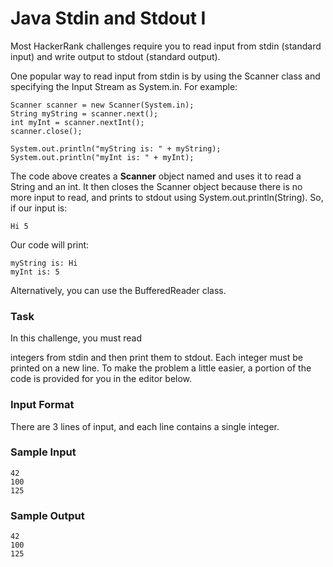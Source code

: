 # Java Stdin and Stdout I
Most HackerRank challenges require you to read input from stdin (standard input) and write output to stdout (standard output).

One popular way to read input from stdin is by using the Scanner class and specifying the Input Stream as System.in. For example:
 
    Scanner scanner = new Scanner(System.in);
    String myString = scanner.next();
    int myInt = scanner.nextInt();
    scanner.close();
    
    System.out.println("myString is: " + myString);
    System.out.println("myInt is: " + myInt);

The code above creates a **Scanner** object named and uses it to read a String and an int. It then closes the Scanner object because there is no more input to read, and prints to stdout using System.out.println(String). So, if our input is:
 
    Hi 5

Our code will print:
 
    myString is: Hi
    myInt is: 5

Alternatively, you can use the BufferedReader class.

### Task
In this challenge, you must read

integers from stdin and then print them to stdout. Each integer must be printed on a new line. To make the problem a little easier, a portion of the code is provided for you in the editor below.

### Input Format

There are 3 lines of input, and each line contains a single integer.

### Sample Input
 
    42
    100
    125

### Sample Output
 
    42
    100
    125
